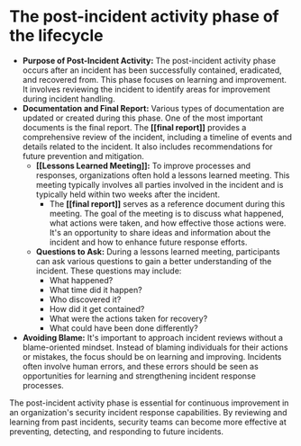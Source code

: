 # The post-incident activity phase of the lifecycle

- **Purpose of Post-Incident Activity:** The post-incident activity phase occurs after an incident has been successfully contained, eradicated, and recovered from. This phase focuses on learning and improvement. It involves reviewing the incident to identify areas for improvement during incident handling.
- **Documentation and Final Report:** Various types of documentation are updated or created during this phase. One of the most important documents is the final report. The **[[final report]]** provides a comprehensive review of the incident, including a timeline of events and details related to the incident. It also includes recommendations for future prevention and mitigation.
	- **[[Lessons Learned Meeting]]:** To improve processes and responses, organizations often hold a lessons learned meeting. This meeting typically involves all parties involved in the incident and is typically held within two weeks after the incident. 
		- The **[[final report]]** serves as a reference document during this meeting. The goal of the meeting is to discuss what happened, what actions were taken, and how effective those actions were. It's an opportunity to share ideas and information about the incident and how to enhance future response efforts.
	- **Questions to Ask:** During a lessons learned meeting, participants can ask various questions to gain a better understanding of the incident. These questions may include: 
		- What happened? 
		- What time did it happen? 
		- Who discovered it? 
		- How did it get contained? 
		- What were the actions taken for recovery? 
		- What could have been done differently?
- **Avoiding Blame:** It's important to approach incident reviews without a blame-oriented mindset. Instead of blaming individuals for their actions or mistakes, the focus should be on learning and improving. Incidents often involve human errors, and these errors should be seen as opportunities for learning and strengthening incident response processes.

The post-incident activity phase is essential for continuous improvement in an organization's security incident response capabilities. By reviewing and learning from past incidents, security teams can become more effective at preventing, detecting, and responding to future incidents.